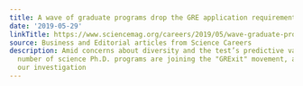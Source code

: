 ```yaml
---
title: A wave of graduate programs drop the GRE application requirement
date: '2019-05-29'
linkTitle: https://www.sciencemag.org/careers/2019/05/wave-graduate-programs-drop-gre-application-requirement
source: Business and Editorial articles from Science Careers
description: Amid concerns about diversity and the test’s predictive value, an increasing
  number of science Ph.D. programs are joining the "GRExit" movement, according to
  our investigation
---
```

